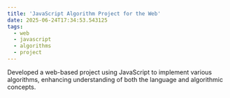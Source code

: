 ```yaml
---
title: 'JavaScript Algorithm Project for the Web'
date: 2025-06-24T17:34:53.543125
tags:
  - web
  - javascript
  - algorithms
  - project
---
```


Developed a web-based project using JavaScript to implement various algorithms, enhancing understanding of both the language and algorithmic concepts.
